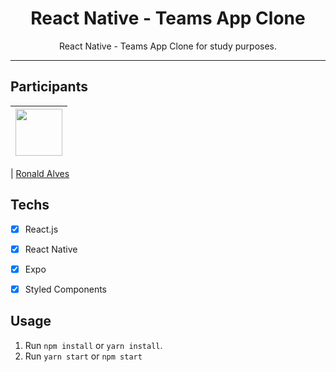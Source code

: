 <h1 align="center">
React Native - Teams App Clone
</h1>

<p align="center">React Native - Teams App Clone for study purposes.</p>



<hr>

## Participants

| [<img src="https://avatars.githubusercontent.com/u/92890340?v=4" width="75px;"/>](https://github.com/alvesronald) |
| :------------------------------------------------------------------------------------------------------------------------: |


| [Ronald Alves](https://github.com/alvesronald)

## Techs

- [x] React.js
- [x] React Native
- [x] Expo
- [x] Styled Components




## Usage

1. Run `npm install` or `yarn install`.<br />
2. Run `yarn start` or `npm start`

